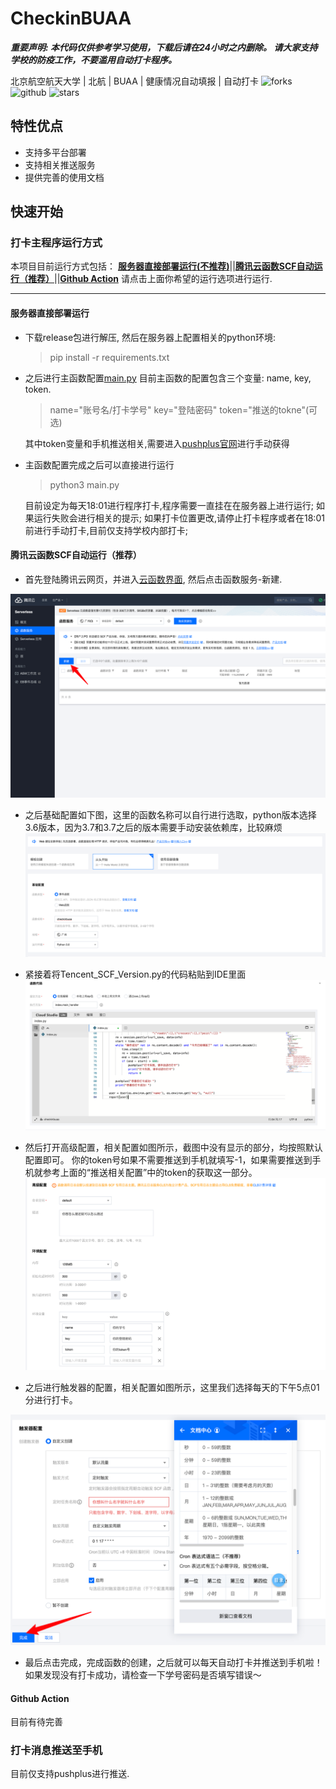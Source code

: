 # CheckinBUAA
***重要声明: 本代码仅供参考学习使用，下载后请在24小时之内删除。*
*请大家支持学校的防疫工作，不要滥用自动打卡程序。***

北京航空航天大学 \| 北航 \| BUAA \| 健康情况自动填报 \| 自动打卡
![forks](https://img.shields.io/github/forks/MaxwelsDonc/checkin-buaa?style=flat-square) ![github](https://img.shields.io/github/watchers/MaxwelsDonc/checkin-buaa?style=flat-square) ![stars](https://img.shields.io/github/stars/MaxwelsDonc/checkin-buaa?style=flat-square)
## 特性优点
- 支持多平台部署
- 支持相关推送服务
- 提供完善的使用文档
## 快速开始
### 打卡主程序运行方式
本项目目前运行方式包括：
**[服务器直接部署运行(不推荐)](#服务器直接部署运行)**\||**[腾讯云函数SCF自动运行（推荐）](#腾讯云函数scf自动运行推荐)**\||**[Github Action](#github-action)**
请点击上面你希望的运行选项进行运行.

---

#### 服务器直接部署运行
- 下载release包进行解压, 然后在服务器上配置相关的python环境:
    > pip install -r requirements.txt

- 之后进行主函数配置[main.py](/sever-deloy/main.py)
  目前主函数的配置包含三个变量: name, key, token.
    > name="账号名/打卡学号"
    > key="登陆密码"
    > token="推送的tokne"(可选)

    其中token变量和手机推送相关,需要进入[pushplus官网](https://www.pushplus.plus)进行手动获得

- 主函数配置完成之后可以直接进行运行
  > python3 main.py

    目前设定为每天18:01进行程序打卡,程序需要一直挂在在服务器上进行运行;
    如果运行失败会进行相关的提示;
    如果打卡位置更改,请停止打卡程序或者在18:01前进行手动打卡,目前仅支持学校内部打卡;
#### 腾讯云函数SCF自动运行（推荐）
- 首先登陆腾讯云网页，并进入[云函数界面](https://console.cloud.tencent.com/scf), 然后点击函数服务-新建.

![](/figure/scf-2.png)

- 之后基础配置如下图，这里的函数名称可以自行进行选取，python版本选择3.6版本，因为3.7和3.7之后的版本需要手动安装依赖库，比较麻烦
![](/figure/scf-3.png)

- 紧接着将Tencent_SCF_Version.py的代码粘贴到IDE里面
![](/figure/scf-4.png)

- 然后打开高级配置，相关配置如图所示，截图中没有显示的部分，均按照默认配置即可。 你的token号如果不需要推送到手机就填写-1，如果需要推送到手机就参考上面的“推送相关配置”中的token的获取这一部分。
![](/figure/scf-5.png)

- 之后进行触发器的配置，相关配置如图所示，这里我们选择每天的下午5点01分进行打卡。

![](/figure/scf-6.png)

- 最后点击完成，完成函数的创建，之后就可以每天自动打卡并推送到手机啦！如果发现没有打卡成功，请检查一下学号密码是否填写错误～
#### Github Action
目前有待完善
### 打卡消息推送至手机
目前仅支持pushplus进行推送.